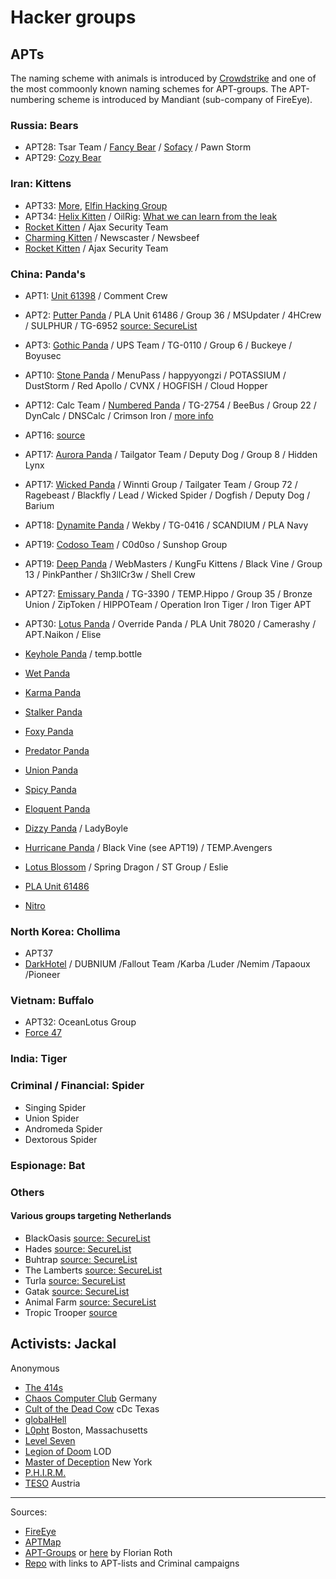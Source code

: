 # Hacker groups

## APTs

The naming scheme with animals is introduced by [Crowdstrike](https://www.crowdstrike.com/) and one of the most commoonly known naming schemes for APT-groups.
The APT-numbering scheme is introduced by Mandiant (sub-company of FireEye).

### Russia: Bears
* APT28: Tsar Team / [Fancy Bear](https://en.wikipedia.org/wiki/Fancy_Bear) / [Sofacy](https://securelist.com/threats-in-the-netherlands/88185/) / Pawn Storm
* APT29: [Cozy Bear](https://en.wikipedia.org/wiki/Cozy_Bear)

### Iran: Kittens
* APT33: [More](https://aptmap.netlify.com/#APT33), [Elfin Hacking Group](https://thehackernews.com/2019/03/apt33-cyber-espionage-hacking.html)
* APT34: [Helix Kitten](https://aptmap.netlify.com/#OilRig) / OilRig: [What we can learn from the leak](https://blog.cygenta.co.uk/what-we-can-learn-from-apt34-leak/)
* [Rocket Kitten](https://en.wikipedia.org/wiki/Rocket_Kitten) / Ajax Security Team
* [Charming Kitten](https://attack.mitre.org/groups/G0058/) / Newscaster / Newsbeef
* [Rocket Kitten](https://en.wikipedia.org/wiki/Rocket_Kitten) / Ajax Security Team


### China: Panda's
* APT1: [Unit 61398](https://en.wikipedia.org/wiki/PLA_Unit_61398) / Comment Crew
* APT2: [Putter Panda](https://aptmap.netlify.com/#Putter%20Panda) / PLA Unit 61486 / Group 36 / MSUpdater / 4HCrew / SULPHUR / TG-6952 [source: SecureList](https://securelist.com/threats-in-the-netherlands/88185/)
* APT3: [Gothic Panda](https://aptmap.netlify.com/#UPS) / UPS Team / TG-0110 / Group 6 / Buckeye / Boyusec  
* APT10: [Stone Panda](https://aptmap.netlify.com/#Stone%20Panda) / MenuPass / happyyongzi / POTASSIUM / DustStorm / Red Apollo / CVNX / HOGFISH / Cloud Hopper
* APT12: Calc Team / [Numbered Panda](https://en.wikipedia.org/wiki/Numbered_Panda) / TG-2754 / BeeBus / Group 22 / DynCalc / DNSCalc / Crimson Iron / [more info](https://aptmap.netlify.com/#IXESHE)
* APT16: [source](https://aptmap.netlify.com/#APT%2016)
* APT17: [Aurora Panda](https://aptmap.netlify.com/#Aurora%20Panda) / Tailgator Team / Deputy Dog / Group 8 / Hidden Lynx
* APT17: [Wicked Panda](https://aptmap.netlify.com/#Axiom) / Winnti Group / Tailgater Team / Group 72 / Ragebeast / Blackfly / Lead / Wicked Spider / Dogfish / Deputy Dog / Barium
* APT18: [Dynamite Panda](https://aptmap.netlify.com/#Wekby) / Wekby / TG-0416 / SCANDIUM / PLA Navy
* APT19: [Codoso Team](https://aptmap.netlify.com/#Codoso) / C0d0so / Sunshop Group
* APT19: [Deep Panda](https://aptmap.netlify.com/#Shell%20Crew) / WebMasters / KungFu Kittens /  Black Vine / Group 13 / PinkPanther / Sh3llCr3w / Shell Crew
* APT27: [Emissary Panda](https://aptmap.netlify.com/#Emissary%20Panda) / TG-3390 / TEMP.Hippo / Group 35 / Bronze Union / ZipToken / HIPPOTeam / Operation Iron Tiger / Iron Tiger APT
* APT30: [Lotus Panda](https://aptmap.netlify.com/#Naikon) / Override Panda / PLA Unit 78020 / Camerashy / APT.Naikon / Elise
* [Keyhole Panda](https://aptmap.netlify.com/#Keyhole%20Panda) / temp.bottle
* [Wet Panda](https://aptmap.netlify.com/#Wet%20Panda)
* [Karma Panda](https://aptmap.netlify.com/#Karma%20Panda)
* [Stalker Panda](https://aptmap.netlify.com/#Stalker%20Panda)
* [Foxy Panda](https://aptmap.netlify.com/#Foxy%20Panda)
* [Predator Panda](https://aptmap.netlify.com/#Predator%20Panda)
* [Union Panda](https://aptmap.netlify.com/#Union%20Panda)
* [Spicy Panda](https://aptmap.netlify.com/#Spicy%20Panda)
* [Eloquent Panda](https://aptmap.netlify.com/#Eloquent%20Panda)
* [Dizzy Panda](https://aptmap.netlify.com/#Dizzy%20Panda) / LadyBoyle
* [Hurricane Panda](https://aptmap.netlify.com/#Hurricane%20Panda) / Black Vine (see APT19) / TEMP.Avengers

* [Lotus Blossom](https://aptmap.netlify.com/#Lotus%20Blossom) / Spring Dragon / ST Group / Eslie
* [PLA Unit 61486](https://en.wikipedia.org/wiki/PLA_Unit_61486)
* [Nitro](https://aptmap.netlify.com/#Nitro)


### North Korea: Chollima
* APT37
* [DarkHotel](https://aptmap.netlify.com/#DarkHotel) / DUBNIUM /Fallout Team /Karba /Luder /Nemim /Tapaoux /Pioneer

### Vietnam: Buffalo
* APT32: OceanLotus Group
* [Force 47](https://en.wikipedia.org/wiki/Force_47)


### India: Tiger

### Criminal / Financial: Spider
* Singing Spider
* Union Spider
* Andromeda Spider
* Dextorous Spider

### Espionage: Bat

### Others

#### Various groups targeting Netherlands
* BlackOasis [source: SecureList](https://securelist.com/threats-in-the-netherlands/88185/)
* Hades [source: SecureList](https://securelist.com/threats-in-the-netherlands/88185/)
* Buhtrap [source: SecureList](https://securelist.com/threats-in-the-netherlands/88185/)
* The Lamberts [source: SecureList](https://securelist.com/threats-in-the-netherlands/88185/)
* Turla [source: SecureList](https://securelist.com/threats-in-the-netherlands/88185/)
* Gatak [source: SecureList](https://securelist.com/threats-in-the-netherlands/88185/)
* Animal Farm [source: SecureList](https://securelist.com/threats-in-the-netherlands/88185/)
* Tropic Trooper [source](https://aptmap.netlify.com/#Tropic%20Trooper)



## Activists: Jackal
Anonymous

* [The 414s](https://en.wikipedia.org/wiki/The_414s)
* [Chaos Computer Club](https://en.wikipedia.org/wiki/Chaos_Computer_Club) Germany
* [Cult of the Dead Cow](https://en.wikipedia.org/wiki/Cult_of_the_Dead_Cow) cDc Texas
* [globalHell](https://en.wikipedia.org/wiki/GlobalHell) 
* [L0pht](https://en.wikipedia.org/wiki/L0pht) Boston, Massachusetts
* [Level Seven](https://en.wikipedia.org/wiki/Level_Seven_(hacking_group))
* [Legion of Doom](https://en.wikipedia.org/wiki/Legion_of_Doom_(hacking)) LOD
* [Master of Deception](https://en.wikipedia.org/wiki/Masters_of_Deception) New York
* [P.H.I.R.M.](https://en.wikipedia.org/wiki/P.H.I.R.M.)
* [TESO](https://en.wikipedia.org/wiki/TESO_(Austrian_hacker_group)) Austria

-----------------------------------------------------
Sources: 
* [FireEye](https://www.fireeye.com/current-threats/apt-groups.html)
* [APTMap](https://aptmap.netlify.com/)
* [APT-Groups](https://apt.threattracking.com/) or [here](https://docs.google.com/spreadsheets/u/0/d/1H9_xaxQHpWaa4O_Son4Gx0YOIzlcBWMsdvePFX68EKU/pubhtml#) by Florian Roth
* [Repo](https://github.com/CyberMonitor/APT_CyberCriminal_Campagin_Collections) with links to APT-lists and Criminal campaigns